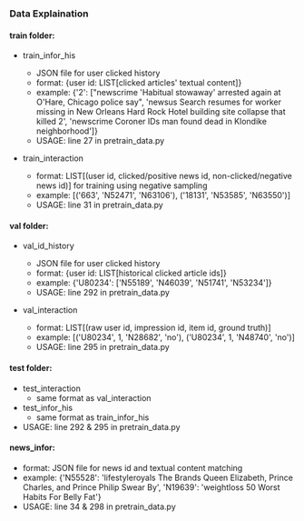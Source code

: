 ### Data Explaination
#### train folder: 
- train_infor_his
  - JSON file for user clicked history
  - format: {user id: LIST[clicked articles' textual content]}
  - example: {'2': ["newscrime 'Habitual stowaway' arrested again at O'Hare, Chicago police say",
              'newsus Search resumes for worker missing in New Orleans Hard Rock Hotel building site collapse that killed 2',
              'newscrime Coroner IDs man found dead in Klondike neighborhood']}
  - USAGE: line 27 in pretrain_data.py

- train_interaction
  - format: LIST[(user id, clicked/positive news id, non-clicked/negative news id)] for training using negative sampling
  - example: [('663', 'N52471', 'N63106'),
 ('18131', 'N53585', 'N63550')]
  - USAGE: line 31 in pretrain_data.py

#### val folder: 
- val_id_history 
  - JSON file for user clicked history
  - format: {user id: LIST[historical clicked article ids]}
  - example: {'U80234': ['N55189',
                        'N46039',
                        'N51741',
                        'N53234']}
  - USAGE: line 292 in pretrain_data.py

- val_interaction
  - format: LIST[(raw user id, impression id, item id, ground truth)] 
  - example: [('U80234', 1, 'N28682', 'no'),
               ('U80234', 1, 'N48740', 'no')]
  - USAGE: line 295 in pretrain_data.py

#### test folder: 
- test_interaction
  - same format as val_interaction
- test_infor_his
  - same format as train_infor_his
- USAGE: line 292 & 295 in pretrain_data.py
    
#### news_infor: 
- format: JSON file for news id and textual content matching
- example: {'N55528': 'lifestyleroyals The Brands Queen Elizabeth, Prince Charles, and Prince Philip Swear By',
 'N19639': 'weightloss 50 Worst Habits For Belly Fat'}
- USAGE: line 34 & 298 in pretrain_data.py
